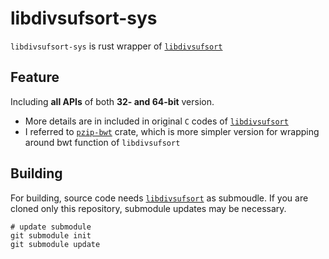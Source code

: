 # libdivsufsort-sys
`libdivsufsort-sys` is rust wrapper of [`libdivsufsort`](https://github.com/y-256/libdivsufsort)  
## Feature
Including **all APIs** of both **32- and 64-bit** version.
 - More details are in included in original `C` codes of [`libdivsufsort`](https://github.com/y-256/libdivsufsort)  
 - I referred to [`pzip-bwt`](https://crates.io/crates/pzip-bwt) crate, which is more simpler version for wrapping around bwt function of `libdivsufsort`
## Building
For building, source code needs [`libdivsufsort`](https://github.com/y-256/libdivsufsort) as submoudle.
If you are cloned only this repository, submodule updates may be necessary.
```git
# update submodule
git submodule init
git submodule update
```